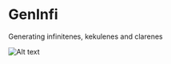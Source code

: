 # GenInfi
Generating infinitenes, kekulenes and clarenes

![Alt text](https://repository-images.githubusercontent.com/619128989/3e3490f0-e117-4268-8715-754c0ef5fbcb "GenInfi")
